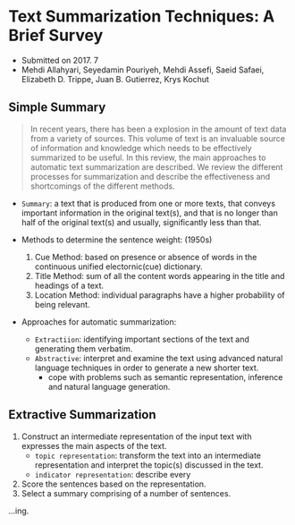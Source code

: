 # Text Summarization Techniques: A Brief Survey

- Submitted on 2017. 7
- Mehdi Allahyari, Seyedamin Pouriyeh, Mehdi Assefi, Saeid Safaei, Elizabeth D. Trippe, Juan B. Gutierrez, Krys Kochut

## Simple Summary

> In recent years, there has been a explosion in the amount of text data from a variety of sources. This volume of text is an invaluable source of information and knowledge which needs to be effectively summarized to be useful. In this review, the main approaches to automatic text summarization are described. We review the different processes for summarization and describe the effectiveness and shortcomings of the different methods.

- `Summary`: a text that is produced from one or more texts, that conveys important information in the original text(s), and that is no longer than half of the original text(s) and usually, significantly less than that.

- Methods to determine the sentence weight: (1950s)
	1. Cue Method: based on presence or absence of words in the continuous unified electornic(cue) dictionary.
	2. Title Method: sum of all the content words appearing in the title and headings of a text.
	3. Location Method: individual paragraphs have a higher probability of being relevant.

- Approaches for automatic summarization:
	- `Extractiion`: identifying important sections of the text and generating them verbatim.
	- `Abstractive`: interpret and examine the text using advanced natural language techniques in order to generate a new shorter text.
		- cope with problems such as semantic representation, inference and natural language generation.

## Extractive Summarization

1. Construct an intermediate representation of the input text with expresses the main aspects of the text.
	- `topic representation`: transform the text into an intermediate representation and interpret the topic(s) discussed in the text.
	- `indicator representation`: describe every 
2. Score the sentences based on the representation.
3. Select a summary comprising of a number of sentences.


...ing.


